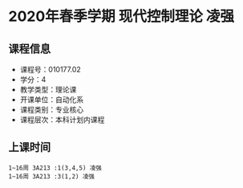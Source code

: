 # 2020年春季学期 现代控制理论 凌强






## 课程信息

- 课程号：010177.02
- 学分：4
- 教学类型：理论课
- 开课单位：自动化系
- 课程类别：专业核心
- 课程层次：本科计划内课程

## 上课时间

```
1~16周 3A213 :1(3,4,5) 凌强
1~16周 3A213 :3(1,2) 凌强
```

